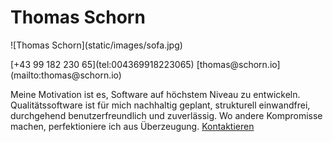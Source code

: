 # Thomas Schorn

<p class="panorama-image">
  ![Thomas Schorn](static/images/sofa.jpg)
</p>


<p id="contact-thumb">
  [+43 99 182 230 65](tel:004369918223065)  
  [thomas@schorn.io](mailto:thomas@schorn.io)
</p>

Meine Motivation ist es, Software auf höchstem Niveau zu entwickeln. Qualitätssoftware ist für mich nachhaltig geplant, strukturell einwandfrei, durchgehend benutzerfreundlich und zuverlässig. Wo andere Kompromisse machen, perfektioniere ich aus Überzeugung. [Kontaktieren](/contact)
